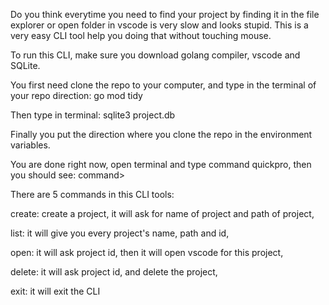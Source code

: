 Do you think everytime you need to find your project by finding it in the file explorer or open folder in vscode is very slow and looks stupid. 
This is a very easy CLI tool help you doing that without touching mouse.

To run this CLI, make sure you download golang compiler, vscode and SQLite.

You first need clone the repo to your computer, and type in the terminal of your repo direction:
go mod tidy

Then type in terminal:
sqlite3 project.db

Finally you put the direction where you clone the repo in the environment variables.

You are done right now, open terminal and type command quickpro, then you should see:
command>

There are 5 commands in this CLI tools:

create: create a project, it will ask for name of project and path of project,

list: it will give you every project's name, path and id,

open: it will ask project id, then it will open vscode for this project,

delete: it will ask project id, and delete the project,

exit: it will exit the CLI

